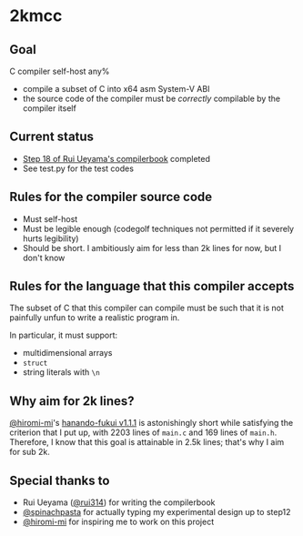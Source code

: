 # 2kmcc

## Goal
C compiler self-host any% 
- compile a subset of C into x64 asm System-V ABI
- the source code of the compiler must be *correctly* compilable by the compiler itself

## Current status
- [Step 18 of Rui Ueyama's compilerbook](https://www.sigbus.info/compilerbook#%E3%82%B9%E3%83%86%E3%83%83%E3%83%9718-%E3%83%9D%E3%82%A4%E3%83%B3%E3%82%BF%E5%9E%8B%E3%82%92%E5%B0%8E%E5%85%A5%E3%81%99%E3%82%8B) completed
- See test.py for the test codes 

## Rules for the compiler source code
- Must self-host
- Must be legible enough (codegolf techniques not permitted if it severely hurts legibility)
- Should be short. I ambitiously aim for less than 2k lines for now, but I don't know 

## Rules for the language that this compiler accepts
The subset of C that this compiler can compile must be such that it is not painfully unfun to write a realistic program in.

In particular, it must support:
- multidimensional arrays
- `struct`
- string literals with `\n`

## Why aim for 2k lines?
[@hiromi-mi](https://github.com/hiromi-mi/)'s [hanando-fukui v1.1.1](https://github.com/hiromi-mi/hanando-fukui/tree/v1.1.1) is astonishingly short while satisfying the criterion that I put up, with 2203 lines of `main.c` and 169 lines of `main.h`. Therefore, I know that this goal is attainable in 2.5k lines; that's why I aim for sub 2k.

## Special thanks to
- Rui Ueyama ([@rui314](https://github.com/rui314)) for writing the compilerbook
- [@spinachpasta](https://github.com/spinachpasta) for actually typing my experimental design up to step12
- [@hiromi-mi](https://github.com/hiromi-mi/) for inspiring me to work on this project
